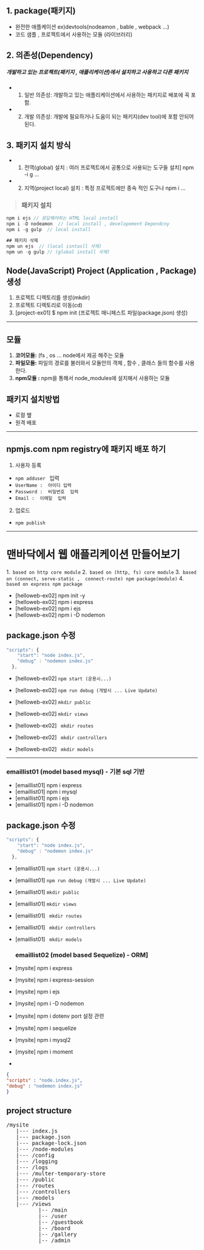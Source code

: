  ## 1. package(패키지)
- 완전한 애플케이션 ex)devtools(nodeamon , bable , webpack ...)
- 코드 샘플 , 프로젝트에서 사용하는 모듈 (라이브러리)

## 2. 의존성(Dependency)

  ##### **개발하고 있는 프로젝트(패키지 , 애플리케이션)에서 설치하고 사용하고 다른 패키지**


- 1. 일반 의존성: 개발하고 있는 애플리케이션에서 사용하는 패키지로 배포에 꼭 포함.

- 2. 개발 의존성: 개발에 필요하거나 도움이 되는 패키지(dev tool)에 포함 안되어 된다.

##  3. 패키지 설치 방식

- 1. 전역(global) 설치 : 여러 프로젝트에서 공통으로 사용되는 도구들 설치] npm -i g ...
- 2. 지역(project local) 설치 : 특정 프로젝트에만 종속 적인 도구나  npm i ...


> ###  패키지 설치 

```javascript
npm i ejs // 응답해야하는 HTML local install
npm i -D nodeamon  // local install , developement Dependcny
npm i -g gulp  // local install
```

```javascript
## 패키지 삭제
npm un ejs  // (local isntasll 삭제)
npm un -g gulp // (global install 삭제)
```

## Node(JavaScript) Project (Application , Package) 생성

1. 프로젝트 디렉토리를 생성(mkdir)
2. 프로젝트 디렉토리로 이동(cd)
3. [project-ex01] $ npm init (프로젝트 매니페스트 파일(package.json) 생성)


- - -

## 모듈  
1. **코어모듈:** (fs , os  ... node에서 제공 해주는 모듈
1. **파일모듈:** 파일의 경로를 불러와서 모듈안의 객체 , 함수 , 클래스 들의 함수를 사용한다.
1. **npm모듈 :** npm을 통해서 node_modules에 설치해서 사용하는 모듈

## 패키지 설치방법
- 로컬 뱊
- 원격 배포 
- - -

## npmjs.com npm registry에 패키지 배포 하기 


1. 사용자 등록
- ```npm adduser ```  입력 
- ```UserName :  아이디 입력 ```
- ```Password :  비밀번호  입력 ```
-  ```Email :  이메일  입력 ```


2.  업로드
   - ```npm publish```

- - - 

# 맨바닥에서 웹 애플리케이션 만들어보기

1.``` based on http core module```
2.``` based on (http, fs) core module```
3.``` based on (connect, serve-static ,  connect-route) npm package(module)```
4.``` based on express npm package```


- [helloweb-ex02] npm init -y
- [helloweb-ex02] npm i express
- [helloweb-ex02] npm i ejs
- [helloweb-ex02] npm i -D nodemon

## package.json  수정


```javascript
"scripts": {
    "start": "node index.js",
    "debug" : "nodemon index.js"
  },
```
- [helloweb-ex02] ```npm start (운용시...)```
- [helloweb-ex02] ```npm run debug (개발시 ... Live Update)```


- [helloweb-ex02] ```mkdir public```
- [helloweb-ex02] ```mkdir views```
- [helloweb-ex02] ``` mkdir routes```
- [helloweb-ex02] ``` mkdir controllers```
- [helloweb-ex02] ``` mkdir models```
  

- - -

  ### emaillist01 (model based mysql) - 기본 sql 기반

- [emaillist01] npm i express
- [emaillist01] npm i mysql
- [emaillist01] npm i ejs
- [emaillist01] npm i -D nodemon

## package.json  수정


```javascript
"scripts": {
    "start": "node index.js",
    "debug" : "nodemon index.js"
  },
```
- [emaillist01] ```npm start (운용시...)```
- [emaillist01] ```npm run debug (개발시 ... Live Update)```


- [emaillist01] ```mkdir public```
- [emaillist01] ```mkdir views```
- [emaillist01] ``` mkdir routes```
- [emaillist01] ``` mkdir controllers```
- [emaillist01] ``` mkdir models```
  


  ### emaillist02 (model based Sequelize) - ORM]


- [mysite] npm i express
- [mysite] npm i express-session
- [mysite] npm i ejs
- [mysite] npm i -D nodemon
- [mysite] npm i dotenv port 설정 관련
- [mysite] npm i sequelize
- [mysite] npm i mysql2
- [mysite] npm i moment
- 
```json
{
"scripts" : "node.index.js",
"debug" : "nodemon index.js"
}
```


## project structure
<pre>
/mysite
   |--- index.js
   |--- package.json
   |--- package-lock.json
   |--- /node-modules
   |--- /config
   |--- /logging
   |--- /logs
   |--- /multer-temporary-store
   |--- /public
   |--- /routes
   |--- /controllers
   |--- /models
   |--- /views
          |-- /main
          |-- /user
          |-- /guestbook
          |-- /board
          |-- /gallery
          |-- /admin    

</pre>